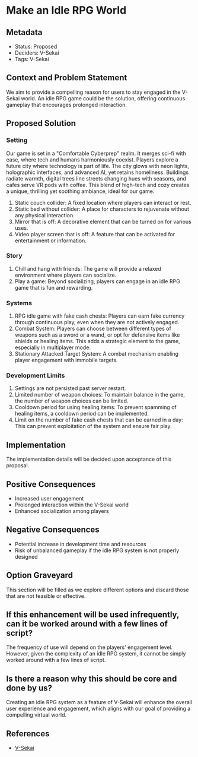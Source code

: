 # Make an Idle RPG World

## Metadata

- Status: Proposed 
- Deciders: V-Sekai
- Tags: V-Sekai

## Context and Problem Statement

We aim to provide a compelling reason for users to stay engaged in the V-Sekai world. An idle RPG game could be the solution, offering continuous gameplay that encourages prolonged interaction.

## Proposed Solution

### Setting

Our game is set in a "Comfortable Cyberprep" realm. It merges sci-fi with ease, where tech and humans harmoniously coexist. Players explore a future city where technology is part of life. The city glows with neon lights, holographic interfaces, and advanced AI, yet retains homeliness. Buildings radiate warmth, digital trees line streets changing hues with seasons, and cafes serve VR pods with coffee. This blend of high-tech and cozy creates a unique, thrilling yet soothing ambiance, ideal for our game.

1. Static couch collider: A fixed location where players can interact or rest.
2. Static bed without collider: A place for characters to rejuvenate without any physical interaction.
3. Mirror that is off: A decorative element that can be turned on for various uses.
4. Video player screen that is off: A feature that can be activated for entertainment or information.

### Story

1. Chill and hang with friends: The game will provide a relaxed environment where players can socialize.
2. Play a game: Beyond socializing, players can engage in an idle RPG game that is fun and rewarding.

### Systems

1. RPG idle game with fake cash chests: Players can earn fake currency through continuous play, even when they are not actively engaged.
2. Combat System: Players can choose between different types of weapons such as a sword or a wand, or opt for defensive items like shields or healing items. This adds a strategic element to the game, especially in multiplayer mode.
3. Stationary Attacked Target System: A combat mechanism enabling player engagement with immobile targets.

### Development Limits

1. Settings are not persisted past server restart.
2. Limited number of weapon choices: To maintain balance in the game, the number of weapon choices can be limited.
3. Cooldown period for using healing items: To prevent spamming of healing items, a cooldown period can be implemented.
4. Limit on the number of fake cash chests that can be earned in a day: This can prevent exploitation of the system and ensure fair play.

## Implementation

The implementation details will be decided upon acceptance of this proposal.

## Positive Consequences

- Increased user engagement
- Prolonged interaction within the V-Sekai world
- Enhanced socialization among players

## Negative Consequences

- Potential increase in development time and resources
- Risk of unbalanced gameplay if the idle RPG system is not properly designed

## Option Graveyard

This section will be filled as we explore different options and discard those that are not feasible or effective.

## If this enhancement will be used infrequently, can it be worked around with a few lines of script?

The frequency of use will depend on the players' engagement level. However, given the complexity of an idle RPG system, it cannot be simply worked around with a few lines of script.

## Is there a reason why this should be core and done by us?

Creating an idle RPG system as a feature of V-Sekai will enhance the overall user experience and engagement, which aligns with our goal of providing a compelling virtual world.

## References

- [V-Sekai](https://v-sekai.org/)
